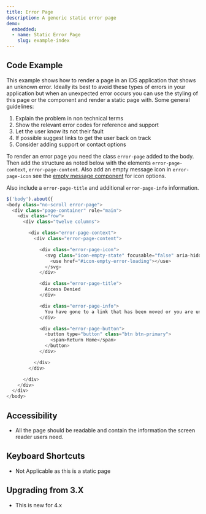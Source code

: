 ```yaml
---
title: Error Page
description: A generic static error page
demo:
  embedded:
  - name: Static Error Page
    slug: example-index
---
```


## Code Example

This example shows how to render a page in an IDS application that shows an unknown error. Ideally its best to avoid these types of errors in your application but when an unexpected error occurs you can use the styling of this page or the component and render a static page with. Some general guidelines:

1. Explain the problem in non technical terms
2. Show the relevant error codes for reference and support
3. Let the user know its not their fault
4. If possible suggest links to get the user back on track
5. Consider adding support or contact options

To render an error page you need the class `error-page` added to the body. Then add the structure as noted below with the elements `error-page-context`, `error-page-content`. Also add an empty message icon in `error-page-icon` see the [empty message component](../emptymessage/readme.md) for icon options.

Also include a `error-page-title` and additional `error-page-info` information.

```javascript
$('body').about({
<body class="no-scroll error-page">
  <div class="page-container" role="main">
    <div class="row">
      <div class="twelve columns">

        <div class="error-page-context">
          <div class="error-page-content">

            <div class="error-page-icon">
              <svg class="icon-empty-state" focusable="false" aria-hidden="true" role="presentation">
                <use href="#icon-empty-error-loading"></use>
              </svg>
            </div>

            <div class="error-page-title">
              Access Denied
            </div>

            <div class="error-page-info">
              You have gone to a link that has been moved or you are unauthorized to see. (Code 401).
            </div>

            <div class="error-page-button">
              <button type="button" class="btn btn-primary">
                <span>Return Home</span>
              </button>
            </div>

          </div>
        </div>

      </div>
    </div>
  </div>
</body>
```

## Accessibility

- All the page should be readable and contain the information the screen reader users need.

## Keyboard Shortcuts

- Not Applicable as this is a static page

## Upgrading from 3.X

- This is new for 4.x
